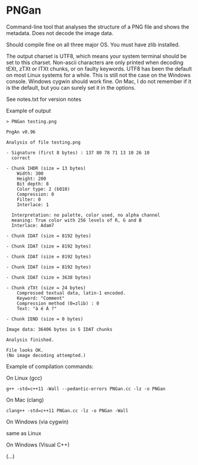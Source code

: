 # PNGan

Command-line tool that analyses the structure of a PNG file and shows the metadata.
Does not decode the image data.

Should compile fine on all three major OS.
You must have zlib installed.

The output charset is UTF8, which means your system terminal should be set to this charset. 
Non-ascii characters are only printed when decoding tEXt, zTXt or ITXt chunks, or on faulty keywords.
UTF8 has been the default on most Linux systems for a while. This is still not the case on the Windows console. Windows cygwin should work fine. On Mac, I do not remember if it is the default, but you can surely set it in the options.

See notes.txt for version notes

Example of output

`> PNGan testing.png`

    PngAn v0.96

    Analysis of file testing.png

    - Signature (first 8 bytes) : 137 80 78 71 13 10 26 10
      correct

    - Chunk IHDR (size = 13 bytes)
        Width: 300
        Height: 200
        Bit depth: 8
        Color type: 2 (b010)
        Compression: 0
        Filter: 0
        Interlace: 1

      Interpretation: no palette, color used, no alpha channel
      meaning: True color with 256 levels of R, G and B
      Interlace: Adam7

    - Chunk IDAT (size = 8192 bytes)

    - Chunk IDAT (size = 8192 bytes)

    - Chunk IDAT (size = 8192 bytes)

    - Chunk IDAT (size = 8192 bytes)

    - Chunk IDAT (size = 3638 bytes)

    - Chunk zTXt (size = 24 bytes)
        Compressed textual data, latin-1 encoded.
        Keyword: "Comment"
        Compression method (0=zlib) : 0
        Text: "à é À ?"

    - Chunk IEND (size = 0 bytes)

    Image data: 36406 bytes in 5 IDAT chunks

    Analysis finished.

    File looks OK.
    (No image decoding attempted.)


Example of compilation commands:

On Linux (gcc)

`g++ -std=c++11 -Wall --pedantic-errors PNGan.cc -lz -o PNGan`

On Mac (clang)

`clang++ -std=c++11 PNGan.cc -lz -o PNGan -Wall`

On Windows (via cygwin)

same as Linux

On Windows (Visual C++)

(...)

